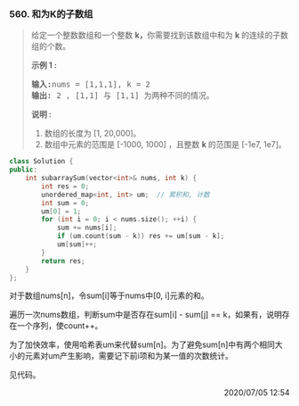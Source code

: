 ### 560. 和为K的子数组
> <div class="notranslate"><p>给定一个整数数组和一个整数&nbsp;<strong>k，</strong>你需要找到该数组中和为&nbsp;<strong>k&nbsp;</strong>的连续的子数组的个数。</p>
>
> <p><strong>示例 1 :</strong></p>
>
> <pre><strong>输入:</strong>nums = [1,1,1], k = 2
> <strong>输出:</strong> 2 , [1,1] 与 [1,1] 为两种不同的情况。
> </pre>
>
> <p><strong>说明 :</strong></p>
>
> <ol>
> 	<li>数组的长度为 [1, 20,000]。</li>
> 	<li>数组中元素的范围是 [-1000, 1000] ，且整数&nbsp;<strong>k&nbsp;</strong>的范围是&nbsp;[-1e7, 1e7]。</li>
> </ol>
> </div>

```cpp
class Solution {
public:
    int subarraySum(vector<int>& nums, int k) {
        int res = 0;
        unordered_map<int, int> um;  // 累积和, 计数
        int sum = 0;
        um[0] = 1;
        for (int i = 0; i < nums.size(); ++i) {
            sum += nums[i];
            if (um.count(sum - k)) res += um[sum - k];
            um[sum]++;
        }
        return res;
    }
};
```

对于数组nums[n]，令sum[i]等于nums中[0, i]元素的和。

遍历一次nums数组，判断sum中是否存在sum[i] - sum[j] == k，如果有，说明存在一个序列，使count++。

为了加快效率，使用哈希表um来代替sum[n]。为了避免sum[n]中有两个相同大小的元素对um产生影响，需要记下前i项和为某一值的次数统计。

见代码。

<div style="text-align: right"> 2020/07/05 12:54 </div>